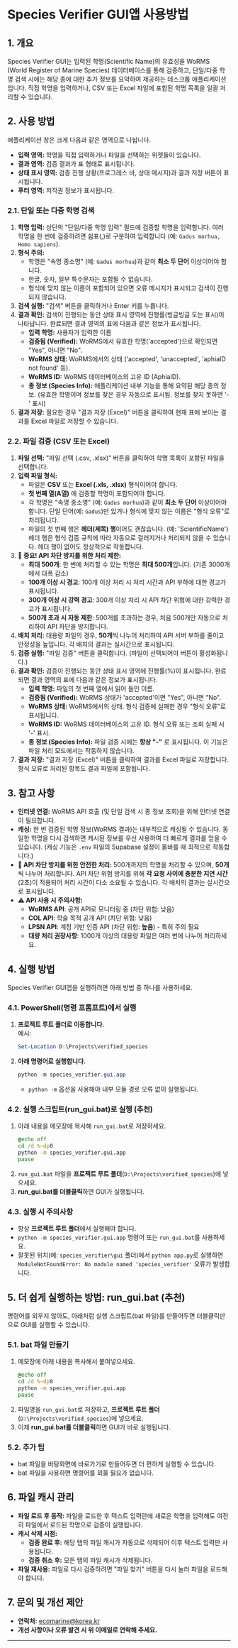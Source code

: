 # Species Verifier GUI앱 사용방법

## 1. 개요

Species Verifier GUI는 입력된 학명(Scientific Name)의 유효성을 WoRMS (World Register of Marine Species) 데이터베이스를 통해 검증하고, 단일/다중 학명 검색 시에는 해당 종에 대한 추가 정보를 요약하여 제공하는 데스크톱 애플리케이션입니다. 직접 학명을 입력하거나, CSV 또는 Excel 파일에 포함된 학명 목록을 일괄 처리할 수 있습니다.

## 2. 사용 방법

애플리케이션 창은 크게 다음과 같은 영역으로 나뉩니다.

* **입력 영역:** 학명을 직접 입력하거나 파일을 선택하는 위젯들이 있습니다.
* **결과 영역:** 검증 결과가 표 형태로 표시됩니다.
* **상태 표시 영역:** 검증 진행 상황(프로그레스 바, 상태 메시지)과 결과 저장 버튼이 표시됩니다.
* **푸터 영역:** 저작권 정보가 표시됩니다.

### 2.1. 단일 또는 다중 학명 검색

1. **학명 입력:** 상단의 "단일/다중 학명 입력" 필드에 검증할 학명을 입력합니다. 여러 학명을 한 번에 검증하려면 쉼표(,)로 구분하여 입력합니다 (예: `Gadus morhua, Homo sapiens`).
2. **형식 주의:**
   * 학명은 "속명 종소명" (예: `Gadus morhua`)과 같이 **최소 두 단어** 이상이어야 합니다.
   * 한글, 숫자, 일부 특수문자는 포함될 수 없습니다.
   * 형식에 맞지 않는 이름이 포함되어 있으면 오류 메시지가 표시되고 검색이 진행되지 않습니다.
3. **검색 실행:** "검색" 버튼을 클릭하거나 Enter 키를 누릅니다.
4. **결과 확인:** 검색이 진행되는 동안 상태 표시 영역에 진행률(빙글빙글 도는 표시)이 나타납니다. 완료되면 결과 영역의 표에 다음과 같은 정보가 표시됩니다.
   * **입력 학명:** 사용자가 입력한 이름
   * **검증됨 (Verified):** WoRMS에서 유효한 학명('accepted')으로 확인되면 "Yes", 아니면 "No".
   * **WoRMS 상태:** WoRMS에서의 상태 ('accepted', 'unaccepted', 'aphiaID not found' 등).
   * **WoRMS ID:** WoRMS 데이터베이스의 고유 ID (AphiaID).
   * **종 정보 (Species Info):** 애플리케이션 내부 기능을 통해 요약된 해당 종의 정보. (유효한 학명이며 정보를 찾은 경우 자동으로 표시됨. 정보를 찾지 못하면 '-' 표시)
5. **결과 저장:** 필요한 경우 "결과 저장 (Excel)" 버튼을 클릭하여 현재 표에 보이는 결과를 Excel 파일로 저장할 수 있습니다.

### 2.2. 파일 검증 (CSV 또는 Excel)

1. **파일 선택:** "파일 선택 (.csv, .xlsx)" 버튼을 클릭하여 학명 목록이 포함된 파일을 선택합니다.
2. **입력 파일 형식:**
   * 파일은 **CSV** 또는 **Excel (.xls, .xlsx)** 형식이어야 합니다.
   * **첫 번째 열(A열)** 에 검증할 학명이 포함되어야 합니다.
   * 각 학명은 "속명 종소명" (예: `Gadus morhua`)과 같이 **최소 두 단어** 이상이어야 합니다. 단일 단어(예: `Gadus`)만 있거나 형식에 맞지 않는 이름은 "형식 오류"로 처리됩니다.
   * 파일의 첫 번째 행은 **헤더(제목) 행**이어도 괜찮습니다. (예: 'ScientificName') 헤더 행은 형식 검증 규칙에 따라 자동으로 걸러지거나 처리되지 않을 수 있습니다. 헤더 행이 없어도 정상적으로 작동합니다.
3. **🚨 중요! API 차단 방지를 위한 처리 제한:** 
   * **최대 500개**: 한 번에 처리할 수 있는 학명은 **최대 500개**입니다. (기존 3000개에서 대폭 감소)
   * **100개 이상 시 경고**: 100개 이상 처리 시 처리 시간과 API 부하에 대한 경고가 표시됩니다.
   * **300개 이상 시 강력 경고**: 300개 이상 처리 시 API 차단 위험에 대한 강력한 경고가 표시됩니다.
   * **500개 초과 시 자동 제한**: 500개를 초과하는 경우, 처음 500개만 자동으로 처리하여 API 차단을 방지합니다.
4. **배치 처리:** 대용량 파일의 경우, **50개**씩 나누어 처리하여 API 서버 부하를 줄이고 안정성을 높입니다. 각 배치의 결과는 실시간으로 표시됩니다.
5. **검증 실행:** "파일 검증" 버튼을 클릭합니다. (파일이 선택되어야 버튼이 활성화됩니다.)
6. **결과 확인:** 검증이 진행되는 동안 상태 표시 영역에 진행률(%)이 표시됩니다. 완료되면 결과 영역의 표에 다음과 같은 정보가 표시됩니다.
   * **입력 학명:** 파일의 첫 번째 열에서 읽어 들인 이름.
   * **검증됨 (Verified):** WoRMS 상태가 'accepted'이면 "Yes", 아니면 "No".
   * **WoRMS 상태:** WoRMS에서의 상태. 형식 검증에 실패한 경우 "형식 오류"로 표시됩니다.
   * **WoRMS ID:** WoRMS 데이터베이스의 고유 ID. 형식 오류 또는 조회 실패 시 '-' 표시.
   * **종 정보 (Species Info):** 파일 검증 시에는 **항상 "-"** 로 표시됩니다. 이 기능은 파일 처리 모드에서는 작동하지 않습니다.
7. **결과 저장:** "결과 저장 (Excel)" 버튼을 클릭하여 결과를 Excel 파일로 저장합니다. 형식 오류로 처리된 항목도 결과 파일에 포함됩니다.

## 3. 참고 사항

* **인터넷 연결:** WoRMS API 호출 (및 단일 검색 시 종 정보 조회)을 위해 인터넷 연결이 필요합니다.
* **캐싱:** 한 번 검증된 학명 정보(WoRMS 결과)는 내부적으로 캐싱될 수 있습니다. 동일한 학명을 다시 검색하면 캐시된 정보를 우선 사용하여 더 빠르게 결과를 얻을 수 있습니다. (캐싱 기능은 `.env` 파일의 Supabase 설정이 올바를 때 최적으로 작동합니다.)
* **🚨 API 차단 방지를 위한 안전한 처리:** 500개까지의 학명을 처리할 수 있으며, **50개**씩 나누어 처리합니다. API 차단 위험 방지를 위해 **각 요청 사이에 충분한 지연 시간**(2초)이 적용되어 처리 시간이 다소 소요될 수 있습니다. 각 배치의 결과는 실시간으로 표시됩니다.
* **⚠️ API 사용 시 주의사항:**
  * **WoRMS API**: 공개 API로 모니터링 중 (차단 위험: 낮음)
  * **COL API**: 학술 목적 공개 API (차단 위험: 낮음)  
  * **LPSN API**: 계정 기반 인증 API (차단 위험: **높음**) - 특히 주의 필요
  * **대량 처리 권장사항**: 1000개 이상의 대용량 파일은 여러 번에 나누어 처리하세요.

## 4. 실행 방법

Species Verifier GUI앱을 실행하려면 아래 방법 중 하나를 사용하세요.

### 4.1. PowerShell(명령 프롬프트)에서 실행

1. **프로젝트 루트 폴더로 이동합니다.**  
   예시:  
   ```powershell
   Set-Location D:\Projects\verified_species
   ```
2. **아래 명령어로 실행합니다.**  
   ```powershell
   python -m species_verifier.gui.app
   ```
   - `python -m` 옵션을 사용해야 내부 모듈 경로 오류 없이 실행됩니다.

### 4.2. 실행 스크립트(run_gui.bat)로 실행 (추천)

1. 아래 내용을 메모장에 복사해 `run_gui.bat`로 저장하세요.
   ```bat
   @echo off
   cd /d %~dp0
   python -m species_verifier.gui.app
   pause
   ```
2. `run_gui.bat` 파일을 **프로젝트 루트 폴더**(`D:\Projects\verified_species`)에 넣으세요.
3. **run_gui.bat를 더블클릭**하면 GUI가 실행됩니다.

### 4.3. 실행 시 주의사항

- 항상 **프로젝트 루트 폴더**에서 실행해야 합니다.
- `python -m species_verifier.gui.app` 명령어 또는 `run_gui.bat`를 사용하세요.
- 잘못된 위치(예: `species_verifier\gui` 폴더)에서 `python app.py`로 실행하면  
  `ModuleNotFoundError: No module named 'species_verifier'` 오류가 발생합니다.

## 5. 더 쉽게 실행하는 방법: run_gui.bat (추천)

명령어를 외우지 않아도, 아래처럼 실행 스크립트(bat 파일)를 만들어두면 더블클릭만으로 GUI를 실행할 수 있습니다.

### 5.1. bat 파일 만들기

1. 메모장에 아래 내용을 복사해서 붙여넣으세요.
   ```bat
   @echo off
   cd /d %~dp0
   python -m species_verifier.gui.app
   pause
   ```
2. 파일명을 `run_gui.bat`로 저장하고, **프로젝트 루트 폴더**(`D:\Projects\verified_species`)에 넣으세요.
3. 이제 **run_gui.bat를 더블클릭**하면 GUI가 바로 실행됩니다.

### 5.2. 추가 팁
- bat 파일을 바탕화면에 바로가기로 만들어두면 더 편하게 실행할 수 있습니다.
- bat 파일을 사용하면 명령어를 외울 필요가 없습니다.

## 6. 파일 캐시 관리

- **파일 로드 후 동작:** 파일을 로드한 후 텍스트 입력란에 새로운 학명을 입력해도 여전히 파일에서 로드된 학명으로 검증이 실행됩니다.
- **캐시 삭제 시점:**
  - **검증 완료 후:** 해당 탭의 파일 캐시가 자동으로 삭제되어 이후 텍스트 입력만 사용됩니다.
  - **검증 취소 후:** 모든 탭의 파일 캐시가 삭제됩니다.
- **파일 재사용:** 파일로 다시 검증하려면 "파일 찾기" 버튼을 다시 눌러 파일을 로드해야 합니다.

## 7. 문의 및 개선 제안

- **연락처:** ecomarine@korea.kr
- **개선 사항이나 오류 발견 시 위 이메일로 연락해 주세요.**

---
